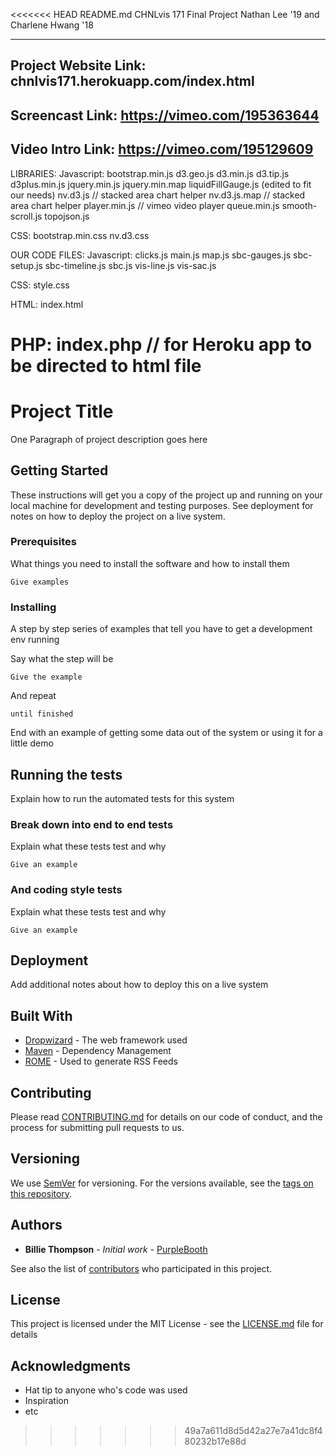 <<<<<<< HEAD
README.md
CHNLvis 171 Final Project
Nathan Lee '19 and Charlene Hwang '18

--------------------------------------------
Project Website Link:
chnlvis171.herokuapp.com/index.html
--------------------------------------------
Screencast Link:
https://vimeo.com/195363644
--------------------------------------------
Video Intro Link:
https://vimeo.com/195129609
--------------------------------------------

LIBRARIES:
Javascript:
bootstrap.min.js
d3.geo.js
d3.min.js
d3.tip.js
d3plus.min.js
jquery.min.js
jquery.min.map
liquidFillGauge.js (edited to fit our needs)
nv.d3.js // stacked area chart helper
nv.d3.js.map // stacked area chart helper
player.min.js // vimeo video player
queue.min.js
smooth-scroll.js
topojson.js

CSS:
bootstrap.min.css
nv.d3.css

OUR CODE FILES:
Javascript:
clicks.js
main.js
map.js
sbc-gauges.js
sbc-setup.js
sbc-timeline.js
sbc.js
vis-line.js
vis-sac.js

CSS:
style.css

HTML:
index.html

PHP:
index.php // for Heroku app to be directed to html file
=======
# Project Title

One Paragraph of project description goes here

## Getting Started

These instructions will get you a copy of the project up and running on your local machine for development and testing purposes. See deployment for notes on how to deploy the project on a live system.

### Prerequisites

What things you need to install the software and how to install them

```
Give examples
```

### Installing

A step by step series of examples that tell you have to get a development env running

Say what the step will be

```
Give the example
```

And repeat

```
until finished
```

End with an example of getting some data out of the system or using it for a little demo

## Running the tests

Explain how to run the automated tests for this system

### Break down into end to end tests

Explain what these tests test and why

```
Give an example
```

### And coding style tests

Explain what these tests test and why

```
Give an example
```

## Deployment

Add additional notes about how to deploy this on a live system

## Built With

* [Dropwizard](http://www.dropwizard.io/1.0.2/docs/) - The web framework used
* [Maven](https://maven.apache.org/) - Dependency Management
* [ROME](https://rometools.github.io/rome/) - Used to generate RSS Feeds

## Contributing

Please read [CONTRIBUTING.md](https://gist.github.com/PurpleBooth/b24679402957c63ec426) for details on our code of conduct, and the process for submitting pull requests to us.

## Versioning

We use [SemVer](http://semver.org/) for versioning. For the versions available, see the [tags on this repository](https://github.com/your/project/tags). 

## Authors

* **Billie Thompson** - *Initial work* - [PurpleBooth](https://github.com/PurpleBooth)

See also the list of [contributors](https://github.com/your/project/contributors) who participated in this project.

## License

This project is licensed under the MIT License - see the [LICENSE.md](LICENSE.md) file for details

## Acknowledgments

* Hat tip to anyone who's code was used
* Inspiration
* etc
>>>>>>> 49a7a611d8d5d42a27e7a41dc8f480232b17e88d
